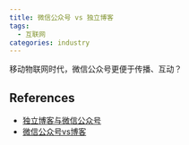 ```yaml
---
title: 微信公众号 vs 独立博客
tags: 
  - 互联网
categories: industry
---
```


移动物联网时代，微信公众号更便于传播、互动？


## References

- [独立博客与微信公众号](https://www.jianshu.com/p/00680369b705)
- [微信公众号vs博客](https://gqqnbig.me/2018/12/10/%E5%BE%AE%E4%BF%A1%E5%85%AC%E4%BC%97%E5%8F%B7vs%E5%8D%9A%E5%AE%A2/)